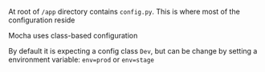 
At root of `/app` directory contains `config.py`. This is where most of the
configuration reside

Mocha uses class-based configuration

By default it is expecting a config class `Dev`, but can be change by setting
a environment variable: `env=prod` or `env=stage`